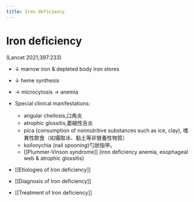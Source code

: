 ```yaml
---
title: Iron deficiency
---
```


# Iron deficiency

(Lancet 2021;397:233)

- ↓ marrow iron & depleted body iron stores
- ↓ heme synthesis
- → microcytosis → anemia

- Special clinical manifestations:

  - angular cheilosis,口角炎
  - atrophic glossitis,萎縮性舌炎
  - pica (consumption of nonnutritive substances such as ice, clay), 嗜異性飲食（如攝取冰、黏土等非營養性物質）
  - koilonychia (nail spooning)勺狀指甲。
  - [[Plummer-Vinson syndrome]] (iron deficiency anemia, esophageal web & atrophic glossitis)

- [[Etiologies of Iron deficiency]]
- [[Diagnosis of Iron deficiency]]
- [[Treatment of Iron deficiency]]
